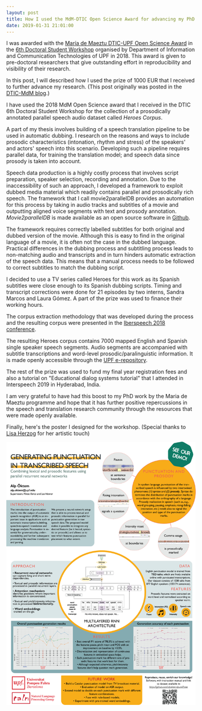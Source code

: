 ```yaml
---
layout: post
title: How I used the MdM-DTIC Open Science Award for advancing my PhD research
date: 2019-01-31 21:01:00
---
```

I was awarded with the <a href="https://www.upf.edu/web/etic_doctoral_workshop/maria-de-maeztu" target="https://www.upf.edu/web/etic_doctoral_workshop/maria-de-maeztu">María de Maeztu DTIC-UPF Open Science Award</a> in the <a href="https://www.upf.edu/web/media/enoticies/-/asset_publisher/wdGAWZ7EMj53/content/id/170996266/maximized#.XD2lU1xKjcs" target="https://www.upf.edu/web/media/enoticies/-/asset_publisher/wdGAWZ7EMj53/content/id/170996266/maximized#.XD2lU1xKjcs">6th Doctoral Student Workshop</a> organised by Department of Information and Communication Technologies of UPF in 2018. This award is given to pre-doctoral researchers that give outstanding effort in reproducibility and visibility of their research. 

In this post, I will described how I used the prize of 1000 EUR that I received to further advance my research. (This post originally was posted in the <a href="https://www.upf.edu/web/mdm-dtic/blog/-/blogs/open-science-award-to-alp-oktem-the-heroes-corpus-dataset?_33_redirect=https%3A%2F%2Fwww.upf.edu%2Fweb%2Fmdm-dtic%2Fblog%3Fp_p_id%3D33%26p_p_lifecycle%3D0%26p_p_state%3Dnormal%26p_p_mode%3Dview%26p_p_col_id%3Dcolumn-1%26p_p_col_count%3D1#.XFIlD8_0kWo" target="https://www.upf.edu/web/mdm-dtic/blog/-/blogs/open-science-award-to-alp-oktem-the-heroes-corpus-dataset?_33_redirect=https%3A%2F%2Fwww.upf.edu%2Fweb%2Fmdm-dtic%2Fblog%3Fp_p_id%3D33%26p_p_lifecycle%3D0%26p_p_state%3Dnormal%26p_p_mode%3Dview%26p_p_col_id%3Dcolumn-1%26p_p_col_count%3D1#.XFIlD8_0kWo">DTIC-MdM blog</a>.)

I have used the 2018 MdM Open Science award that I received in the DTIC 6th Doctoral Student Workshop for the collection of a prosodically annotated parallel speech audio dataset called *Heroes Corpus*.

A part of my thesis involves building of a speech translation pipeline to be used in automatic dubbing. I research on the reasons and ways to include prosodic characteristics (intonation, rhythm and stress) of the speakers' and actors' speech into this scenario. Developing such a pipeline requires parallel data, for training the translation model; and speech data since prosody is taken into account.

Speech data production is a highly costly process that involves script preparation, speaker selection, recording and annotation. Due to the inaccessibility of such an approach, I developed a framework to exploit dubbed media material which readily contains parallel and prosodically rich speech. The framework that I call movie2parallelDB provides an automation for this process by taking in audio tracks and subtitles of a movie and outputting aligned voice segments with text and prosody annotation. *Movie2parallelDB* is made available as an open source software in <a href="http://github.com/alpoktem/movie2parallelDB" target="http://github.com/alpoktem/movie2parallelDB">Github</a>.

The framework requires correctly labelled subtitles for both original and dubbed version of the movie. Although this is easy to find in the original language of a movie, it is often not the case in the dubbed language. Practical differences in the dubbing process and subtitling process leads to non-matching audio and transcripts and in turn hinders automatic extraction of the speech data. This means that a manual process needs to be followed to correct subtitles to match the dubbing script.

I decided to use a TV series called Heroes for this work as its Spanish subtitles were close enough to its Spanish dubbing scripts. Timing and transcript corrections were done for 21 episodes by two interns, Sandra Marcos and Laura Gómez. A part of the prize was used to finance their working hours.

The corpus extraction methodology that was developed during the process and the resulting corpus were presented in the [Iberspeech 2018 conference](/publications/2018-11-21-iberspeech1).

The resulting Heroes corpus contains 7000 mapped English and Spanish single speaker speech segments. Audio segments are accompanied with subtitle transcriptions and word-level prosodic/paralinguistic information. It is made openly accessible through the <a href="http://hdl.handle.net/10230/35572" target="http://hdl.handle.net/10230/35572">UPF e-repository</a>.

The rest of the prize was used to fund my final year registration fees and also a tutorial on "Educational dialog systems tutorial" that I attended in Interspeech 2019 in Hyderabad, India.

I am very grateful to have had this boost to my PhD work by the Maria de Maeztu programme and hope that it has further positive repercussions in the speech and translation research community through the resources that were made openly available. 

Finally, here's the poster I designed for the workshop. (Special thanks to <a href="https://www.herzogelisabeth.com/" target="https://www.herzogelisabeth.com/">Lisa Herzog</a> for her artistic touch)

<p align="center"><a href="/img/punkPoster_herz_full.png"><img src="/img/punkPoster_herz_small.png" alt="Alp Öktem's Interspeech 2018 poster for publication: Visualizing punctuation restoration in speech transcripts with Prosograph." width="700"></a></p>